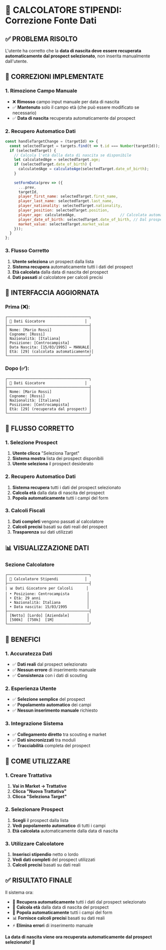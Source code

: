# 🎯 **CALCOLATORE STIPENDI: Correzione Fonte Dati**

## ✅ **PROBLEMA RISOLTO**

L'utente ha corretto che la **data di nascita deve essere recuperata automaticamente dal prospect selezionato**, non inserita manualmente dall'utente.

## 🔧 **CORREZIONI IMPLEMENTATE**

### **1. Rimozione Campo Manuale**
- ❌ **Rimosso** campo input manuale per data di nascita
- ✅ **Mantenuto** solo il campo età (che può essere modificato se necessario)
- ✅ **Data di nascita** recuperata automaticamente dal prospect

### **2. Recupero Automatico Dati**
```javascript
const handleTargetChange = (targetId) => {
  const selectedTarget = targets.find(t => t.id === Number(targetId));
  if (selectedTarget) {
    // Calcola l'età dalla data di nascita se disponibile
    let calculatedAge = selectedTarget.age;
    if (selectedTarget.date_of_birth) {
      calculatedAge = calculateAge(selectedTarget.date_of_birth);
    }
    
    setFormData(prev => ({
      ...prev,
      targetId,
      player_first_name: selectedTarget.first_name,
      player_last_name: selectedTarget.last_name,
      player_nationality: selectedTarget.nationality,
      player_position: selectedTarget.position,
      player_age: calculatedAge,                    // Calcolata automaticamente
      player_date_of_birth: selectedTarget.date_of_birth, // Dal prospect
      market_value: selectedTarget.market_value
    }));
  }
};
```

### **3. Flusso Corretto**
1. **Utente seleziona** un prospect dalla lista
2. **Sistema recupera** automaticamente tutti i dati del prospect
3. **Età calcolata** dalla data di nascita del prospect
4. **Dati passati** al calcolatore per calcoli precisi

## 🎨 **INTERFACCIA AGGIORNATA**

### **Prima (❌):**
```
┌─────────────────────────────────────┐
│ 👤 Dati Giocatore                  │
├─────────────────────────────────────┤
│ Nome: [Mario Rossi]                 │
│ Cognome: [Rossi]                    │
│ Nazionalità: [Italiana]             │
│ Posizione: [Centrocampista]         │
│ Data Nascita: [15/03/1995] ← MANUALE│
│ Età: [29] (calcolata automaticamente)│
└─────────────────────────────────────┘
```

### **Dopo (✅):**
```
┌─────────────────────────────────────┐
│ 👤 Dati Giocatore                  │
├─────────────────────────────────────┤
│ Nome: [Mario Rossi]                 │
│ Cognome: [Rossi]                    │
│ Nazionalità: [Italiana]             │
│ Posizione: [Centrocampista]         │
│ Età: [29] (recuperata dal prospect) │
└─────────────────────────────────────┘
```

## 🔄 **FLUSSO CORRETTO**

### **1. Selezione Prospect**
1. **Utente clicca** "Seleziona Target"
2. **Sistema mostra** lista dei prospect disponibili
3. **Utente seleziona** il prospect desiderato

### **2. Recupero Automatico Dati**
1. **Sistema recupera** tutti i dati del prospect selezionato
2. **Calcola età** dalla data di nascita del prospect
3. **Popola automaticamente** tutti i campi del form

### **3. Calcoli Fiscali**
1. **Dati completi** vengono passati al calcolatore
2. **Calcoli precisi** basati su dati reali del prospect
3. **Trasparenza** sui dati utilizzati

## 📊 **VISUALIZZAZIONE DATI**

### **Sezione Calcolatore**
```
┌─────────────────────────────────────┐
│ 🧮 Calcolatore Stipendi            │
├─────────────────────────────────────┤
│ 📊 Dati Giocatore per Calcoli      │
│ • Posizione: Centrocampista        │
│ • Età: 29 anni                     │
│ • Nazionalità: Italiana            │
│ • Data nascita: 15/03/1995         │
├─────────────────────────────────────┤
│ [Netto] [Lordo] [Aziendale]        │
│ [500k]  [750k]  [1M]               │
└─────────────────────────────────────┘
```

## 🎯 **BENEFICI**

### **1. Accuratezza Dati**
- ✅ **Dati reali** dal prospect selezionato
- ✅ **Nessun errore** di inserimento manuale
- ✅ **Consistenza** con i dati di scouting

### **2. Esperienza Utente**
- ✅ **Selezione semplice** del prospect
- ✅ **Popolamento automatico** dei campi
- ✅ **Nessun inserimento manuale** richiesto

### **3. Integrazione Sistema**
- ✅ **Collegamento diretto** tra scouting e market
- ✅ **Dati sincronizzati** tra moduli
- ✅ **Tracciabilità** completa del prospect

## 🚀 **COME UTILIZZARE**

### **1. Creare Trattativa**
1. **Vai in Market → Trattative**
2. **Clicca "Nuova Trattativa"**
3. **Clicca "Seleziona Target"**

### **2. Selezionare Prospect**
1. **Scegli** il prospect dalla lista
2. **Vedi popolamento automatico** di tutti i campi
3. **Età calcolata** automaticamente dalla data di nascita

### **3. Utilizzare Calcolatore**
1. **Inserisci stipendio** netto o lordo
2. **Vedi dati completi** del prospect utilizzati
3. **Calcoli precisi** basati su dati reali

## ✅ **RISULTATO FINALE**

Il sistema ora:
- 🎯 **Recupera automaticamente** tutti i dati dal prospect selezionato
- 📅 **Calcola età** dalla data di nascita del prospect
- 🔄 **Popola automaticamente** tutti i campi del form
- 📊 **Fornisce calcoli precisi** basati su dati reali
- ⚡ **Elimina errori** di inserimento manuale

**La data di nascita viene ora recuperata automaticamente dal prospect selezionato!** 🎉


